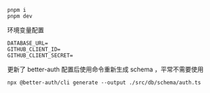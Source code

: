 ```
pnpm i
pnpm dev
```

环境变量配置

```
DATABASE_URL=
GITHUB_CLIENT_ID=
GITHUB_CLIENT_SECRET=
```

更新了 better-auth 配置后使用命令重新生成 schema ，平常不需要使用
```
npx @better-auth/cli generate --output ./src/db/schema/auth.ts
```